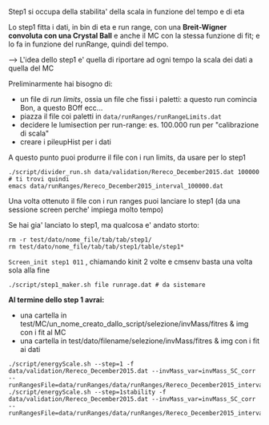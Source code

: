 Step1 si occupa della stabilita' della scala in funzione del tempo e di eta

Lo step1 fitta i dati, in bin di eta e run range, con una **Breit-Wigner convoluta con una Crystal Ball** e anche il MC con la stessa funzione di fit;
e lo fa in funzione del runRange, quindi del tempo.

--> L'idea dello step1 e' quella di riportare ad ogni tempo la scala dei dati a quella del MC

Preliminarmente hai bisogno di:
* un file di *run limits*, ossia un file che fissi i paletti: a questo run comincia Bon, a questo BOff ecc...
* piazza il file coi paletti in `data/runRanges/runRangeLimits.dat`
* decidere le lumisection per run-range: es. 100.000 run per "calibrazione di scala"
* creare i pileupHist per i dati

A questo punto puoi produrre il file con i run limits, da usare per lo step1

```
./script/divider_run.sh data/validation/Rereco_December2015.dat 100000
# ti trovi quindi
emacs data/runRanges/Rereco_December2015_interval_100000.dat
```
Una volta ottenuto il file con i run ranges puoi lanciare lo step1 (da una sessione screen perche' impiega molto tempo)

Se hai gia' lanciato lo step1, ma qualcosa e' andato storto:
```
rm -r test/dato/nome_file/tab/tab/step1/
rm test/dato/nome_file/tab/tab/step1/table/step1*
```
`Screen_init step1 011`
, chiamando kinit 2 volte e cmsenv basta una volta sola alla fine
```
./script/step1_maker.sh file runrage.dat # da sistemare
```

**Al termine dello step 1 avrai:**
* una cartella in test/MC/un_nome_creato_dallo_script/selezione/invMass/fitres & img con i fit al MC
* una cartella in test/dato/filename/selezione/invMass/fitres & img con i fit ai dati

```
./script/energyScale.sh --step=1 -f data/validation/Rereco_December2015.dat --invMass_var=invMass_SC_corr --runRangesFile=data/runRanges/data/runRanges/Rereco_December2015_interval_100000.dat
./script/energyScale.sh --step=1stability -f data/validation/Rereco_December2015.dat --invMass_var=invMass_SC_corr --runRangesFile=data/runRanges/data/runRanges/Rereco_December2015_interval_100000.dat
```

